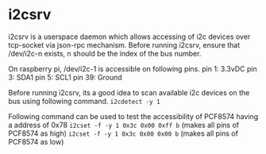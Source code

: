 # i2csrv
i2csrv is a userspace daemon which allows accessing of i2c devices over tcp-socket via json-rpc mechanism.
Before running i2csrv, ensure that /dev/i2c-n exists, n should be the index of the bus number.

On raspberry pi, /dev/i2c-1 is accessible on following pins.
  pin  1: 3.3vDC
  pin  3: SDA1
  pin  5: SCL1
  pin 39: Ground

Before running i2csrv, its a good idea to scan available i2c devices on the bus using following command.
```i2cdetect -y 1```

Following command can be used to test the accessibility of PCF8574 having a address of 0x78
```i2cset -f -y 1 0x3c 0x00 0xff b``` (makes all pins of PCF8574 as high)
```i2cset -f -y 1 0x3c 0x00 0x00 b``` (makes all pins of PCF8574 as low)


